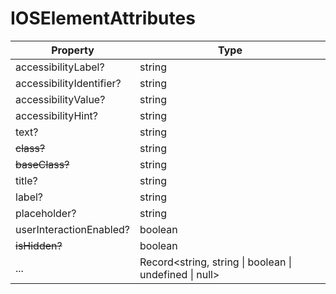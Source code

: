 # IOSElementAttributes

| Property                 | Type                                                    |
| ------------------------ | ------------------------------------------------------- |
| accessibilityLabel?      | string                                                  |
| accessibilityIdentifier? | string                                                  |
| accessibilityValue?      | string                                                  |
| accessibilityHint?       | string                                                  |
| text?                    | string                                                  |
| ~~class?~~               | string                                                  |
| ~~baseClass?~~           | string                                                  |
| title?                   | string                                                  |
| label?                   | string                                                  |
| placeholder?             | string                                                  |
| userInteractionEnabled?  | boolean                                                 |
| ~~isHidden?~~            | boolean                                                 |
| ...                      | Record\<string, string \| boolean \| undefined \| null> |
